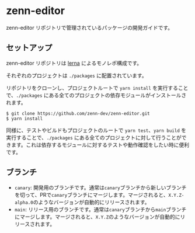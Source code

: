 # zenn-editor

zenn-editor リポジトリで管理されているパッケージの開発ガイドです。

## セットアップ

zenn-editor リポジトリは [lerna](https://github.com/lerna/lerna) によるモノレポ構成です。

それぞれのプロジェクトは `./packages` に配置されています。

リポジトリをクローンし、プロジェクトルートで `yarn install` を実行することで、`./packages` にある全てのプロジェクトの依存モジュールがインストールされます。

```shell
$ git clone https://github.com/zenn-dev/zenn-editor.git
$ yarn install
```

同様に、テストやビルドもプロジェクトのルートで `yarn test`、`yarn build` を実行することで、`./packages` にある全てのプロジェクトに対して行うことができます。これは依存するモジュールに対するテストや動作確認をしたい時に便利です。

## ブランチ

- `canary`: 開発用のブランチです。通常は`canary`ブランチから新しいブランチを切って、PRで`canary`ブランチにマージします。マージされると、`X.Y.Z-alpha.0`のようなバージョンが自動的にリリースされます。
- `main`: リリース用のブランチです。通常は`canary`ブランチから`main`ブランチにマージします。マージされると、`X.Y.Z`のようなバージョンが自動的にリリースされます。
